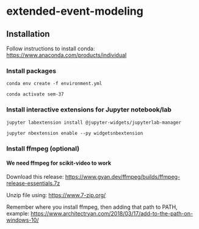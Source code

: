 # extended-event-modeling


## Installation
Follow instructions to install conda: https://www.anaconda.com/products/individual
### Install packages
```conda env create -f environment.yml```

```conda activate sem-37```
### Install interactive extensions for Jupyter notebook/lab
```jupyter labextension install @jupyter-widgets/jupyterlab-manager```

```jupyter nbextension enable --py widgetsnbextension```
### Install ffmpeg (optional)
#### We need ffmpeg for scikit-video to work

Download this release: https://www.gyan.dev/ffmpeg/builds/ffmpeg-release-essentials.7z

Unzip file using: https://www.7-zip.org/

Remember where you install ffmpeg, then adding that path to PATH, example: https://www.architectryan.com/2018/03/17/add-to-the-path-on-windows-10/
